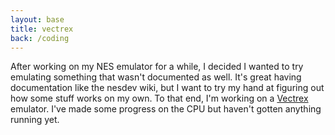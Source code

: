 ```yaml
---
layout: base
title: vectrex
back: /coding
---
```

After working on my NES emulator for a while, I decided I wanted to try emulating something that wasn't documented as well. It's great having documentation like the nesdev wiki, but I want to try my hand at figuring out how some stuff works on my own. To that end, I'm working on a [Vectrex](http://en.wikipedia.org/wiki/Vectrex) emulator. I've made some progress on the CPU but haven't gotten anything running yet.
